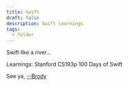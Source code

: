 ```yaml
---
title: Swift
draft: false
description: Swift learnings
tags:
  - folder
---
```

Swift like a river...

Learnings:
Stanford CS193p
100 Days of Swift

See ya, <a target="_blank" rel="noopener noreferrer" href="https://www.brodypen.com/">--Brody<a>
